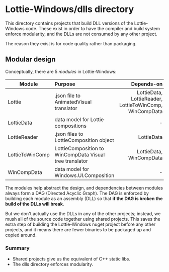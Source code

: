 # Lottie-Windows/dlls directory

This directory contains projects that build DLL versions of the Lottie-Windows code. These exist in order to
have the compiler and build system enforce modularity, and the DLLs are not consumed by any other project.

The reason they exist is for code quality rather than packaging.

## Modular design
Conceptually, there are 5 *modules* in Lottie-Windows:


| Module          | Purpose          | Depends-on  |
| ----------      |:------------------| -----:|
| Lottie          | .json file to AnimatedVisual translator | LottieData, LottieReader, LottieToWinComp, WinCompData |
| LottieData      | data model for Lottie compositions |   - |
| LottieReader    | .json files to LottieComposition object | LottieData |
| LottieToWinComp | LottieComposition to WinCompData Visual tree translator |   LottieData, WinCompData |
| WinCompData     | data model for Windows.UI.Composition  |    - |

The modules help abstract the design, and dependencies between modules always form a DAG (Directed Acyclic Graph). 
The DAG is enforced by building each module as an assembly (DLL) so that **if the DAG is broken the build of the DLLs will break**.

But we don't actually use the DLLs in any of the other projects; instead, we mush all of the source code together using shared projects. This saves the extra step of building the Lottie-Windows nuget project before any other projects, and it means there are fewer binaries to be packaged up and copied around.

### Summary
* Shared projects give us the equivalent of C++ static libs.
* The dlls directory enforces modularity.
